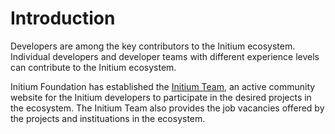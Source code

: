 # Introduction

Developers are among the key contributors to the Initium ecosystem. Individual developers and developer teams with different experience levels can contribute to the Initium ecosystem.&#x20;

Initium Foundation has established the [Initium Team](https://initium.team), an active community website for the Initium developers to participate in the desired projects in the ecosystem. The Initium Team also provides the job vacancies offered by the projects and instituations in the ecosystem.&#x20;

